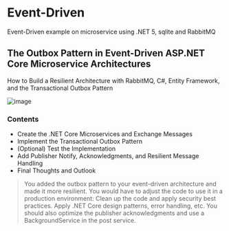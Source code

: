 # Event-Driven
Event-Driven example on microservice using .NET 5, sqlite and RabbitMQ

## The Outbox Pattern in Event-Driven ASP.NET Core Microservice Architectures
How to Build a Resilient Architecture with RabbitMQ, C#, Entity Framework, and the Transactional Outbox Pattern

![image](https://miro.medium.com/max/1400/1*2XzNHj4sM_IbYyo2hH-Tgw.png)

### Contents
- Create the .NET Core Microservices and Exchange Messages
- Implement the Transactional Outbox Pattern
- (Optional) Test the Implementation
- Add Publisher Notify, Acknowledgments, and Resilient Message Handling
- Final Thoughts and Outlook

>You added the outbox pattern to your event-driven architecture and made it more resilient.
You would have to adjust the code to use it in a production environment: Clean up the code and apply security best practices. Apply .NET Core design patterns, error handling, etc. You should also optimize the publisher acknowledgments and use a BackgroundService in the post service.
